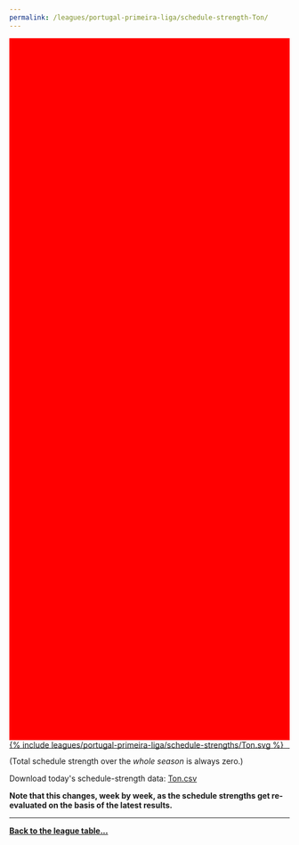 ```yaml
---
permalink: /leagues/portugal-primeira-liga/schedule-strength-Ton/
---
```


<style>
.svg-wrap {
    background-color:red;
    height:0;
    padding-top:250%; /* 350px/550px */
    position: relative;
}

svg {
    background-color: white;
    height: 100%;
    display:block;
    width: 100%;
    position: absolute;
    top:0;
    left:0;
}
</style>


<div class="svg-wrap">
{% include leagues/portugal-primeira-liga/schedule-strengths/Ton.svg %}
</div>

-----

(Total schedule strength over the *whole season* is always zero.)


Download today's schedule-strength data: [Ton.csv](/assets/leagues/portugal-primeira-liga/2020/schedule-strengths/Ton.csv)

**Note that this changes, week by week, as the schedule strengths get re-evaluated on the
basis of the latest results.**

-----

[**Back to the league table...**](/leagues/portugal-primeira-liga)


